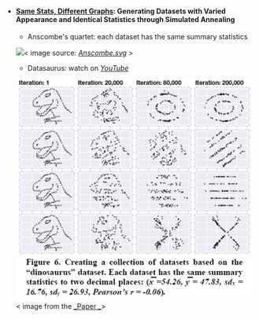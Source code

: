 * #### [Same Stats, Different Graphs](https://www.autodeskresearch.com/publications/samestats): Generating Datasets with Varied Appearance and Identical Statistics through Simulated Annealing

  * Anscombe's quartet: each dataset has the same summary statistics

  ![](blob:file:///71d03287-660c-4009-8745-272561641d7f)&lt; image source: [_Anscombe.svg_](#) &gt;

  * Datasaurus: watch on [_YouTube_](https://www.youtube.com/watch?v=DbJyPELmhJc)


  ![](/assets3/import.png) &lt; image from the [_Paper _](https://leee5.github.io/Summary-of-Geo460-560-Spr.-2017-/ThematicMapping-Viz.md/SameStats-DifferentGraphs.pdf)&gt;



